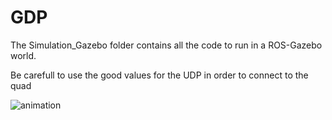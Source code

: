 # GDP

The Simulation_Gazebo folder contains all the code to run in a ROS-Gazebo world.

Be carefull to use the good values for the UDP in order to connect to the quad

![animation](/Gifs/Raw/animation.gif)
